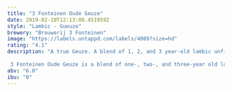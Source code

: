 ```yaml
---
title: "3 Fonteinen Oude Geuze"
date: 2019-02-10T12:13:08.451959Z
style: "Lambic - Gueuze"
brewery: "Brouwerij 3 Fonteinen"
image: "https://labels.untappd.com/labels/4009?size=hd"
rating: "4.1"
description: "A true Geuze. A blend of 1, 2, and 3 year-old lambic unfiltered and unpasteurized and aged in the bottle for at least 6 months after blending. Continued fermentation in the bottle give this Geuze its famous champagne-like spritziness. The lambic that goes into it is brewed only with 60% barley malt, 40% unmalted wheat, aged hops, and water, spontaneously fermented by wild yeasts, and matured in oak casks.  3 Fonteinen Oude Geuze is a blend of one-, two-, and three-year old lambics. Spontaneous fermentation, patient maturation in oak barrels, and continued evolution of the ecosystem in the bottle result in a distinctively complex and elegant natural beer. No two bottlings are alike, as there are multiple variables in the blending process, a variety of barrel sizes and shapes, differences in aged lambic proportions in the blend, etc. When cellared properly, 3 Fonteinen Oude Geuze can be aged for several decades. The aromas and flavours will evolve from notes of vibrant fresh citrus, zesty and grassy notes to a mellow, oaky, stone fruit bouquet as the lambic continues to develop with time. Lambic and Geuze are living, cultural heritage rooted in the Zenne valley! Taste, savour, enjoy and experience this bottle fermented, unfiltered, unpasteurised and unadulterated beer with friends new and old!"
abv: "6.0"
ibu: "0"
---
```

